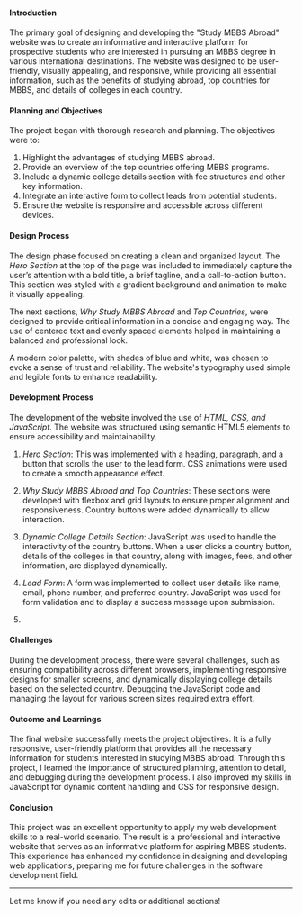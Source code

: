 
#### Introduction
The primary goal of designing and developing the "Study MBBS Abroad" website was to create an informative and interactive platform for prospective students who are interested in pursuing an MBBS degree in various international destinations. The website was designed to be user-friendly, visually appealing, and responsive, while providing all essential information, such as the benefits of studying abroad, top countries for MBBS, and details of colleges in each country.

#### Planning and Objectives
The project began with thorough research and planning. The objectives were to:
1. Highlight the advantages of studying MBBS abroad.
2. Provide an overview of the top countries offering MBBS programs.
3. Include a dynamic college details section with fee structures and other key information.
4. Integrate an interactive form to collect leads from potential students.
5. Ensure the website is responsive and accessible across different devices.

#### Design Process
The design phase focused on creating a clean and organized layout. The *Hero Section* at the top of the page was included to immediately capture the user’s attention with a bold title, a brief tagline, and a call-to-action button. This section was styled with a gradient background and animation to make it visually appealing.

The next sections, *Why Study MBBS Abroad* and *Top Countries*, were designed to provide critical information in a concise and engaging way. The use of centered text and evenly spaced elements helped in maintaining a balanced and professional look.

A modern color palette, with shades of blue and white, was chosen to evoke a sense of trust and reliability. The website's typography used simple and legible fonts to enhance readability.

#### Development Process
The development of the website involved the use of *HTML, CSS, and JavaScript*. The website was structured using semantic HTML5 elements to ensure accessibility and maintainability.

1. *Hero Section*: This was implemented with a heading, paragraph, and a button that scrolls the user to the lead form. CSS animations were used to create a smooth appearance effect.

2. *Why Study MBBS Abroad and Top Countries*: These sections were developed with flexbox and grid layouts to ensure proper alignment and responsiveness. Country buttons were added dynamically to allow interaction.

3. *Dynamic College Details Section*: JavaScript was used to handle the interactivity of the country buttons. When a user clicks a country button, details of the colleges in that country, along with images, fees, and other information, are displayed dynamically.

4. *Lead Form*: A form was implemented to collect user details like name, email, phone number, and preferred country. JavaScript was used for form validation and to display a success message upon submission.
5. 
#### Challenges
During the development process, there were several challenges, such as ensuring compatibility across different browsers, implementing responsive designs for smaller screens, and dynamically displaying college details based on the selected country. Debugging the JavaScript code and managing the layout for various screen sizes required extra effort.

#### Outcome and Learnings
The final website successfully meets the project objectives. It is a fully responsive, user-friendly platform that provides all the necessary information for students interested in studying MBBS abroad. Through this project, I learned the importance of structured planning, attention to detail, and debugging during the development process. I also improved my skills in JavaScript for dynamic content handling and CSS for responsive design.

#### Conclusion
This project was an excellent opportunity to apply my web development skills to a real-world scenario. The result is a professional and interactive website that serves as an informative platform for aspiring MBBS students. This experience has enhanced my confidence in designing and developing web applications, preparing me for future challenges in the software development field.

--- 

Let me know if you need any edits or additional sections!
